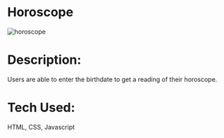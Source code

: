 # Horoscope
![horoscope](https://user-images.githubusercontent.com/102920855/170162529-36ea0eac-d249-46c2-9c6a-189a84445e2e.png)

# Description:
Users are able to enter the birthdate to get a reading of their horoscope.
# Tech Used:
HTML, CSS, Javascript
